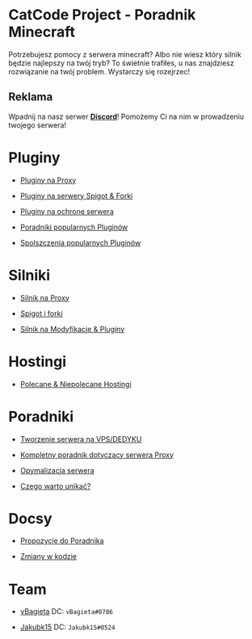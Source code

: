
# CatCode Project - Poradnik Minecraft

Potrzebujesz pomocy z serwera minecraft? Albo nie wiesz który silnik będzie najlepszy na twój tryb? To świetnie trafiłes, u nas znajdziesz rozwiązanie na twój problem. Wystarczy się rozejrzec!

## Reklama
Wpadnij na nasz serwer [**Discord**](https://discord.gg/apgRybYahM)! Pomożemy Ci na nim w prowadzeniu twojego serwera!

# Pluginy

- [Pluginy na Proxy](https://github.com/vBagieta/CatCode-DOCS/blob/main/Pluginy/pluginy-proxy-hub.md)

- [Pluginy na serwery Spigot & Forki](https://github.com/vBagieta/CatCode-DOCS/blob/main/Pluginy/pluginy-spigot.md)

- [Pluginy na ochronę serwera](https://github.com/vBagieta/Minecraft/blob/main/Pluginy/pluginy-ochrona.md)

- [Poradniki popularnych Pluginów](https://github.com/vBagieta/Minecraft/blob/main/Poradniki/poradnik-popularnych-plg.md)

- [Spolszczenia popularnych Pluginów](https://github.com/vBagieta/Minecraft/blob/main/Pluginy/Spolszczenia/spolszczenia.md)

# Silniki

- [Silnik na Proxy](https://github.com/vBagieta/Minecraft/blob/main/Silniki/silnik-proxy.md)

- [Spigot i forki](https://github.com/vBagieta/Minecraft/blob/main/Silniki/silnik.md)

- [Silnik na Modyfikacje & Pluginy](https://github.com/vBagieta/Minecraft/blob/main/Silniki/silnik-mody.md)


# Hostingi

- [Polecane & Niepolecane Hostingi](https://github.com/vBagieta/Minecraft/blob/main/Hostingi/polecane_hostingi.md)

# Poradniki

- [Tworzenie serwera na VPS/DEDYKU](https://github.com/Jakubk15/poradnik-minecraft)

- [Kompletny poradnik dotyczący serwera Proxy](https://github.com/vBagieta/CatCode-DOCS/blob/main/Poradniki/proxy.md)

- [Opymalizacja serwera](https://github.com/vBagieta/CatCode-DOCS/blob/main/Poradniki/optymalizacja.md)

- [Czego warto unikać?](https://github.com/vBagieta/Minecraft/blob/main/Poradniki/warto-unikac.md)

# Docsy

- [Propozycje do Poradnika](https://github.com/vBagieta/Minecraft/issues)

- [Zmiany w kodzie](https://github.com/vBagieta/Minecraft/pulls)

# Team

- [vBagieta](https://github.com/vBagieta/) DC: `vBagieta#0786`

- [Jakubk15](https://github.com/Jakubk15/) DC: `Jakubk15#0524`
